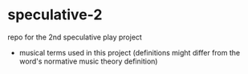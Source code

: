 # speculative-2
 repo for the 2nd speculative play project

- musical terms used in this project (definitions might differ from the word's normative music theory definition)

